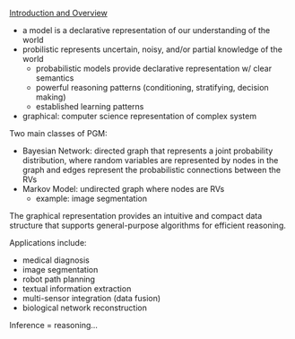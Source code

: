 

[Introduction and Overview](https://www.coursera.org/lecture/probabilistic-graphical-models/welcome-7ri4Z)

* a model is a declarative representation of our understanding of the world
* probilistic represents uncertain, noisy, and/or partial knowledge of the world
  - probabilistic models provide declarative representation w/ clear semantics
  - powerful reasoning patterns (conditioning, stratifying, decision making)
  - established learning patterns
* graphical: computer science representation of complex system

Two main classes of PGM:
* Bayesian Network: directed graph that represents a joint probability distribution, where 
  random variables are represented by nodes in the graph and edges represent the probabilistic connections 
  between the RVs
* Markov Model: undirected graph where nodes are RVs
  - example: image segmentation
  
The graphical representation provides an intuitive and compact data structure that supports
general-purpose algorithms for efficient reasoning.

Applications include:
* medical diagnosis
* image segmentation
* robot path planning
* textual information extraction
* multi-sensor integration (data fusion)
* biological network reconstruction

Inference = reasoning...

